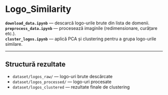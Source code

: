 # Logo_Similarity


**`download_data.ipynb`** — descarcă logo-urile brute din lista de domenii.  
**`preprocess_data.ipynb`** — procesează imaginile (redimensionare, curățare etc.).  
**`cluster_logos.ipynb`** — aplică PCA și clustering pentru a grupa logo-urile similare.

---

## Structură rezultate

- `dataset/logos_raw/` — logo-uri brute descărcate  
- `dataset/logos_processed/` — logo-uri procesate  
- `dataset/logos_clustered` — rezultate finale de clustering  